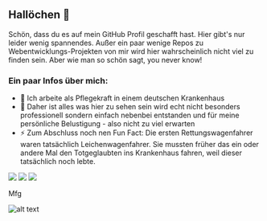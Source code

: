 ## Hallöchen 👋

Schön, dass du es auf mein GitHub Profil geschafft hast. Hier gibt's nur leider wenig spannendes. Außer ein paar wenige Repos zu Webentwicklungs-Projekten von mir wird hier wahrscheinlich nicht viel zu finden sein. Aber wie man so schön sagt, you never know!

### Ein paar Infos über mich:
- 🏥 Ich arbeite als Pflegekraft in einem deutschen Krankenhaus
- 🤔 Daher ist alles was hier zu sehen sein wird echt nicht besonders professionell sondern einfach nebenbei entstanden und für meine persönliche Belustigung - also nicht zu viel erwarten
- ⚡ Zum Abschluss noch nen Fun Fact: Die ersten Rettungswagenfahrer waren tatsächlich Leichenwagenfahrer. Sie mussten früher das ein oder andere Mal den Totgeglaubten ins Krankenhaus fahren, weil dieser tatsächlich noch lebte.

[![](https://img.shields.io/twitter/follow/josually?label=Twitter&style=social)](https://twitter.com/josually)
[![](https://img.shields.io/github/followers/hypaxx?label=Github&style=social)](https://github.com/hypaxx)
[![](https://img.shields.io/website?label=hypax.wtf&up_message=up&url=https%3A%2F%2Fhypax.wtf)](https://hypax.wtf)

Mfg

![alt text](https://img.hypax.wtf/hpxpurplesiganture.png "Hypax Signature")

<!--
**hypaxx/hypaxx** is a ✨ _special_ ✨ repository because its `README.md` (this file) appears on your GitHub profile.
-->
